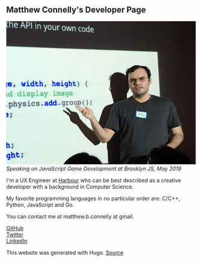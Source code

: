 ## Matthew Connelly's Developer Page

![](/images/me.png)  
_Speaking on JavaScript Game Development at Brooklyn JS, May 2019_

I'm a UX Engineer at [Harbour](https://harbourshare.com/) who can be best described as a creative developer with a background in Computer Science.   

My favorite programming languages in no particular order are: C/C++, Python, JavaScript and Go.

You can contact me at matthew.b.connelly at gmail.

[GitHub](https://github.com/mattConn)  
[Twitter](https://twitter.com/mattconndev)  
[LinkedIn](https://www.linkedin.com/in/mattconndev/)  

This website was generated with Hugo. [Source](https://github.com/mattConn/mattconn.github.io)
